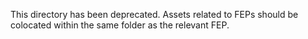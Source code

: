 This directory has been deprecated. Assets related to FEPs should be colocated within the same folder as the relevant FEP.